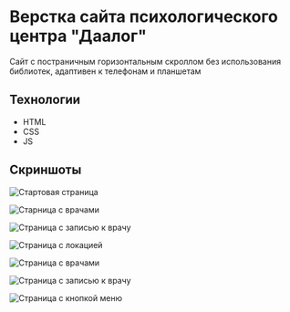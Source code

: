 # Верстка сайта психологического центра "Даалог"
Сайт с постраничным горизонтальным скроллом без использования библиотек, адаптивен к телефонам и планшетам

## Технологии
* HTML
* CSS
* JS


## Скриншоты

<image
  src="/markdownImg/dialogue-1.png"
  alt="Стартовая страница"
  caption="Стратовая страница на компьютере">
 
<image
  src="/markdownImg/dialogue-2.png"
  alt="Старница с врачами"
  caption="Старница с врачами на компьютере">
    
<image
  src="/markdownImg/dialogue-3.png"
  alt="Страница с записью к врачу"
  caption="Страница с записью к врачу на компьютере">
  
<image
  src="/markdownImg/dialogue-4.png"
  alt="Страница с локацией"
  caption="Страница с локацией на компьютере">
  
<image
  src="/markdownImg/dialogue-2-mobile.png"
  alt="Страница с врачами"
  caption="Страница с врачами на компьютере">
  
<image
  src="/markdownImg/dialogue-3-mobile.png"
  alt="Страница с записью к врачу"
  caption="Страница с записью к врачу на смартфоне">
  
<image
  src="/markdownImg/dialogue-menu.png"
  alt="Страница с кнопкой меню"
  caption="Страница с кнопкой меню на смартфоне">
